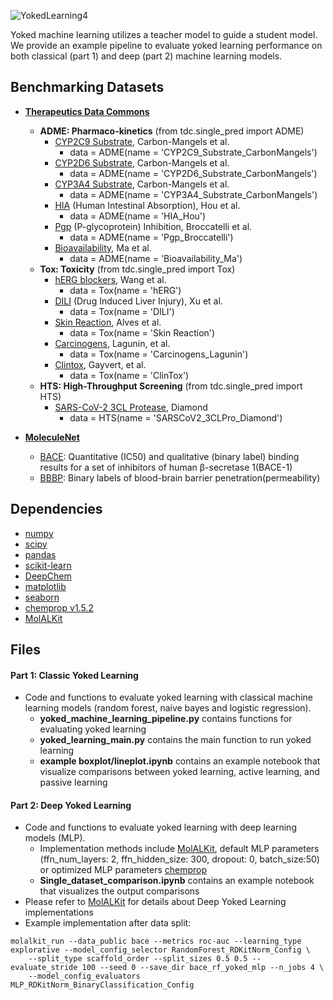 

![YokedLearning4](https://user-images.githubusercontent.com/127516906/229135399-2e586506-45b3-4731-8192-6c356c666963.png)



Yoked machine learning utilizes a teacher model to guide a student model. We provide an example pipeline to evaluate yoked learning performance on both classical (part 1) and deep (part 2) machine learning models.

## Benchmarking Datasets
* [**Therapeutics Data Commons**](https://github.com/mims-harvard/TDC)
  * **ADME: Pharmaco-kinetics** (from tdc.single_pred import ADME)
      * [CYP2C9 Substrate](https://tdcommons.ai/single_pred_tasks/adme/), Carbon-Mangels et al.
        * data = ADME(name = 'CYP2C9_Substrate_CarbonMangels')
      * [CYP2D6 Substrate](https://tdcommons.ai/single_pred_tasks/adme/), Carbon-Mangels et al.
        * data = ADME(name = 'CYP2D6_Substrate_CarbonMangels')
      * [CYP3A4 Substrate](https://tdcommons.ai/single_pred_tasks/adme/), Carbon-Mangels et al. 
        * data = ADME(name = 'CYP3A4_Substrate_CarbonMangels')
      * [HIA](https://tdcommons.ai/single_pred_tasks/adme/) (Human Intestinal Absorption), Hou et al.
        * data = ADME(name = 'HIA_Hou')
      * [Pgp](https://tdcommons.ai/single_pred_tasks/adme/) (P-glycoprotein) Inhibition, Broccatelli et al.
        * data = ADME(name = 'Pgp_Broccatelli')
      * [Bioavailability](https://tdcommons.ai/single_pred_tasks/adme/), Ma et al.
        * data = ADME(name = 'Bioavailability_Ma')       
  * **Tox: Toxicity** (from tdc.single_pred import Tox)
      * [hERG blockers](https://tdcommons.ai/single_pred_tasks/tox/), Wang et al.
        * data = Tox(name = 'hERG')
      * [DILI](https://tdcommons.ai/single_pred_tasks/tox/) (Drug Induced Liver Injury), Xu et al.
        * data = Tox(name = 'DILI')
      * [Skin Reaction](https://tdcommons.ai/single_pred_tasks/tox/), Alves et al.
        * data = Tox(name = 'Skin Reaction')
      * [Carcinogens](https://tdcommons.ai/single_pred_tasks/tox/), Lagunin, et al.
        * data = Tox(name = 'Carcinogens_Lagunin')
      * [Clintox](https://tdcommons.ai/single_pred_tasks/tox/), Gayvert, et al.
        * data = Tox(name = 'ClinTox')
  * **HTS: High-Throughput Screening** (from tdc.single_pred import HTS)
      * [SARS-CoV-2 3CL Protease](https://tdcommons.ai/single_pred_tasks/hts/), Diamond
        * data = HTS(name = 'SARSCoV2_3CLPro_Diamond')
          
* [**MoleculeNet**](https://moleculenet.org)
    * [BACE](https://moleculenet.org/datasets-1): Quantitative (IC50) and qualitative (binary label) binding results for a set of inhibitors of human β-secretase 1(BACE-1)
    * [BBBP](https://moleculenet.org/datasets-1): Binary labels of blood-brain barrier penetration(permeability)

## Dependencies
* [numpy](https://numpy.org/)
* [scipy](https://scipy.org/)
* [pandas](https://github.com/pandas-dev/pandas)
* [scikit-learn](https://scikit-learn.org/stable/)
* [DeepChem](https://deepchem.io/)
* [matplotlib](https://matplotlib.org/)
* [seaborn](https://seaborn.pydata.org/)
* [chemprop v1.5.2](https://github.com/chemprop/chemprop)
* [MolALKit](https://github.com/RekerLab/MolALKit)

## Files 
#### Part 1: Classic Yoked Learning
- Code and functions to evaluate yoked learning with classical machine learning models (random forest, naive bayes and logistic regression).
    - **yoked_machine_learning_pipeline.py** contains functions for evaluating yoked learning 
    - **yoked_learning_main.py** contains the main function to run yoked learning 
    - **example boxplot/lineplot.ipynb** contains an example notebook that visualize comparisons between yoked learning, active learning, and passive learning

#### Part 2: Deep Yoked Learning
- Code and functions to evaluate yoked learning with deep learning models (MLP). 
  - Implementation methods include [MolALKit](https://github.com/RekerLab/MolALKit), default MLP parameters (ffn_num_layers: 2, ffn_hidden_size: 300, dropout: 0, batch_size:50) or optimized MLP parameters [chemprop](https://github.com/chemprop/chemprop)
  - **Single_dataset_comparison.ipynb** contains an example notebook that visualizes the output comparisons
 - Please refer to [MolALKit](https://github.com/RekerLab/MolALKit) for details about Deep Yoked Learning implementations
 - Example implementation after data split:
```commandline
molalkit_run --data_public bace --metrics roc-auc --learning_type explorative --model_config_selector RandomForest_RDKitNorm_Config \
    --split_type scaffold_order --split_sizes 0.5 0.5 --evaluate_stride 100 --seed 0 --save_dir bace_rf_yoked_mlp --n_jobs 4 \
    --model_config_evaluators MLP_RDKitNorm_BinaryClassification_Config
```
